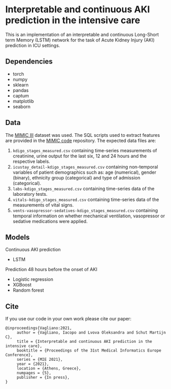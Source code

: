 # Interpretable and continuous AKI prediction in the intensive care

This is an implementation of an interpretable and continuous Long-Short term Memory (LSTM) network for the task of Acute Kidney Injury (AKI) prediction in ICU settings.

## Dependencies

- torch
- numpy
- sklearn
- pandas
- captum
- matplotlib
- seaborn

## Data

The [MIMIC III](https://mimic.physionet.org/) dataset was used. The SQL scripts used to extract features are provided in the [MIMIC code](https://github.com/MIT-LCP/mimic-code) repository. The expected data files are:

1. ```kdigo_stages_measured.csv``` containing time-series measurements of creatinine, urine output for the last six, 12 and 24 hours and the respective labels. 
2. ```icustay_detail-kdigo_stages_measured.csv``` containing non-temporal variables of patient demographics such as: age (numerical), gender (binary), ethnicity group (categorical) and type of admission (categorical).
3. ```labs-kdigo_stages_measured.csv``` containing time-series data of the laboratory tests.
4. ```vitals-kdigo_stages_measured.csv``` containing time-series data of the measurements of vital signs. 
5. ```vents-vasopressor-sedatives-kdigo_stages_measured.csv``` containing temporal information on whether mechanical ventilation, vasopressor or sedative medications were applied.

## Models

Continuous AKI prediction

- LSTM

Prediction 48 hours before the onset of AKI

- Logistic regression
- XGBoost
- Random forest

## Cite

If you use our code in your own work please cite our paper:

    @inproceedings{Vagliano:2021,
         author = {Vagliano, Iacopo and Lvova Oleksandra and Schut Martijn C},
         title = {Interpretable and continuous AKI prediction in the intensive care},
         booktitle = {Proceedings of the 31st Medical Informatics Europe Conference},
         series = {MIE 2021},
         year = {2021},
         location = {Athens, Greece},
         numpages = {5},
         publisher = {In press},
    }

